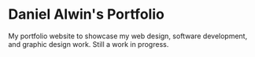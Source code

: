 # Daniel Alwin's Portfolio
My portfolio website to showcase my web design, software development, and graphic design work.
Still a work in progress.
